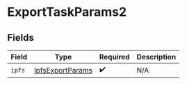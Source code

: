 # ExportTaskParams2


## Fields

| Field                                                           | Type                                                            | Required                                                        | Description                                                     |
| --------------------------------------------------------------- | --------------------------------------------------------------- | --------------------------------------------------------------- | --------------------------------------------------------------- |
| `ipfs`                                                          | [IpfsExportParams](../../models/components/IpfsExportParams.md) | :heavy_check_mark:                                              | N/A                                                             |